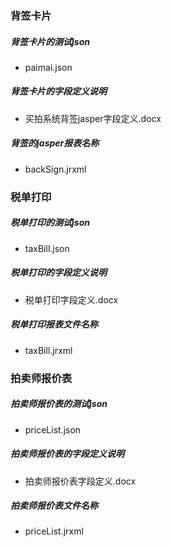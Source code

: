 

### 背签卡片

##### 背签卡片的测试json

-   paimai.json 

##### 背签卡片的字段定义说明

-   买拍系统背签jasper字段定义.docx

##### 背签的jasper报表名称

-    backSign.jrxml



### 税单打印

##### 税单打印的测试json

-   taxBill.json

##### 税单打印的字段定义说明

-   税单打印字段定义.docx

#####   税单打印报表文件名称

-   taxBill.jrxml



### 拍卖师报价表

##### 拍卖师报价表的测试json

-   priceList.json

##### 拍卖师报价表的字段定义说明

-   拍卖师报价表字段定义.docx

#####   拍卖师报价表文件名称

-   priceList.jrxml


